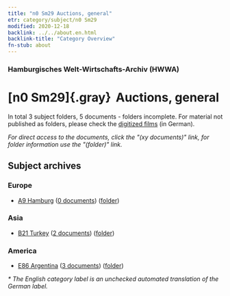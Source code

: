 ```yaml
---
title: "n0 Sm29 Auctions, general"
etr: category/subject/n0 Sm29
modified: 2020-12-18
backlink: ../../about.en.html
backlink-title: "Category Overview"
fn-stub: about
---
```


### Hamburgisches Welt-Wirtschafts-Archiv (HWWA)
# [n0 Sm29]{.gray}&#8201; Auctions, general&#160; 





In total 3 subject folders, 5 documents - folders incomplete.
For material not published as folders, please check the [digitized films](/film/h1_sh) (in German).

_For direct access to the documents, click the "(xy documents)" link, for folder information use the "(folder)" link._

## Subject archives



### Europe

- [A9 Hamburg](../../../geo/about.en.html#A9) (<a href="https://dfg-viewer.de/show/?tx_dlf[id]=https://pm20.zbw.eu/mets/sh/1409xx/140905/1458xx/145825/public.mets.en.xml" target="_blank">0 documents</a>) ([folder](http://purl.org/pressemappe20/folder/sh/140905,145825))

### Asia

- [B21 Turkey](../../../geo/about.en.html#B21) (<a href="https://dfg-viewer.de/show/?tx_dlf[id]=https://pm20.zbw.eu/mets/sh/1411xx/141111/1458xx/145825/public.mets.en.xml" target="_blank">2 documents</a>) ([folder](http://purl.org/pressemappe20/folder/sh/141111,145825))

### America

- [E86 Argentina](../../../geo/about.en.html#E86) (<a href="https://dfg-viewer.de/show/?tx_dlf[id]=https://pm20.zbw.eu/mets/sh/1416xx/141692/1458xx/145825/public.mets.en.xml" target="_blank">3 documents</a>) ([folder](http://purl.org/pressemappe20/folder/sh/141692,145825))


_* The English category label is an unchecked automated translation of the German label._

